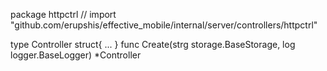 package httpctrl // import "github.com/erupshis/effective_mobile/internal/server/controllers/httpctrl"

type Controller struct{ ... }
    func Create(strg storage.BaseStorage, log logger.BaseLogger) *Controller

